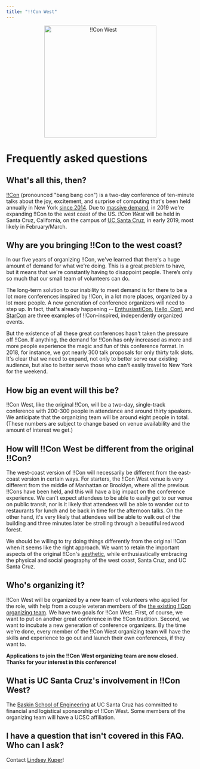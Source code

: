 ```yaml
---
title: "!!Con West"
---
```


<div style="text-align: center;">
<img src="images/logo.png" width="300" alt="!!Con West" />
</div>

# Frequently asked questions

## What's all this, then?

[!!Con](http://bangbangcon.com) (pronounced "bang bang con") is a two-day conference of ten-minute talks about the joy, excitement, and surprise of computing that's been held annually in New York [since 2014](http://bangbangcon.com/2014).  Due to [massive demand](http://composition.al/blog/2017/03/31/scaling-bangbangcon/), in 2019 we're expanding !!Con to the west coast of the US.  _!!Con West_ will be held in Santa Cruz, California, on the campus of [UC Santa Cruz](https://www.ucsc.edu/), in early 2019, most likely in February/March.

## Why are you bringing !!Con to the west coast?

In our five years of organizing !!Con, we've learned that there's a huge amount of demand for what we're doing.  This is a great problem to have, but it means that we're constantly having to disappoint people. There’s only so much that our small team of volunteers can do.

The long-term solution to our inability to meet demand is for there to be a lot more conferences inspired by !!Con, in a lot more places, organized by a lot more people.  A new generation of conference organizers will need to step up.  In fact, that's already happening -- [EnthusiastiCon](https://www.enthusiasticon.de/), [Hello, Con!](http://hellocon.net/), and [StarCon](https://starcon.io/) are three examples of !!Con-inspired, independently organized events.

But the existence of all these great conferences hasn't taken the pressure off !!Con.  If anything, the demand for !!Con has only increased as more and more people experience the magic and fun of this conference format.  In 2018, for instance, we got nearly 300 talk proposals for only thirty talk slots. It's clear that we need to expand, not only to better serve our existing audience, but also to better serve those who can't easily travel to New York for the weekend.

## How big an event will this be?

!!Con West, like the original !!Con, will be a two-day, single-track conference with 200-300 people in attendance and around thirty speakers.  We anticipate that the organizing team will be around eight people in total.  (These numbers are subject to change based on venue availability and the amount of interest we get.)

## How will !!Con West be different from the original !!Con?

The west-coast version of !!Con will necessarily be different from the east-coast version in certain ways.  For starters, the !!Con West venue is very different from the middle of Manhattan or Brooklyn, where all the previous !!Cons have been held, and this will have a big impact on the conference experience.  We can't expect attendees to be able to easily get to our venue on public transit, nor is it likely that attendees will be able to wander out to restaurants for lunch and be back in time for the afternoon talks.  On the other hand, it's very likely that attendees will be able to walk out of the building and three minutes later be strolling through a beautiful redwood forest.

We should be willing to try doing things differently from the original !!Con when it seems like the right approach.  We want to retain the important aspects of the original !!Con's [aesthetic](https://recompilermag.com/issues/extras/toward-a-bangbangcon-aesthetic/), while enthusiastically embracing the physical and social geography of the west coast, Santa Cruz, and UC Santa Cruz.

## Who's organizing it?

!!Con West will be organized by a new team of volunteers who applied for the role, with help from a couple veteran members of the [the existing !!Con organizing team](http://bangbangcon.com/#organizers).  We have two goals for !!Con West. First, of course, we want to put on another great conference in the !!Con tradition. Second, we want to incubate a new generation of conference organizers. By the time we're done, every member of the !!Con West organizing team will have the skills and experience to go out and launch their own conferences, if they want to.

**Applications to join the !!Con West organizing team are now closed.  Thanks for your interest in this conference!**

## What is UC Santa Cruz's involvement in !!Con West?

The [Baskin School of Engineering](https://www.soe.ucsc.edu/) at UC Santa Cruz has committed to financial and logistical sponsorship of !!Con West.  Some members of the organizing team will have a UCSC affiliation.

## I have a question that isn't covered in this FAQ.  Who can I ask?

Contact [Lindsey Kuper](mailto:lindsey@composition.al)!


